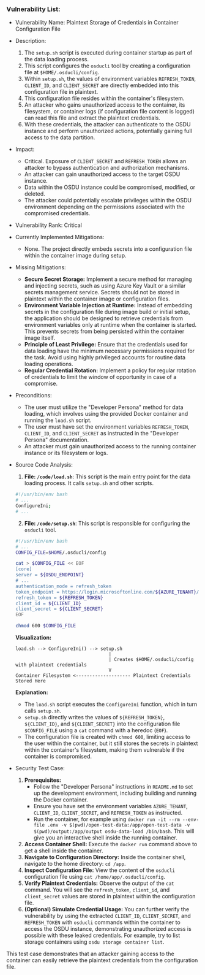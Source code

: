 ### Vulnerability List:

- Vulnerability Name: Plaintext Storage of Credentials in Container Configuration File
- Description:
  1. The `setup.sh` script is executed during container startup as part of the data loading process.
  2. This script configures the `osducli` tool by creating a configuration file at `$HOME/.osducli/config`.
  3. Within `setup.sh`, the values of environment variables `REFRESH_TOKEN`, `CLIENT_ID`, and `CLIENT_SECRET` are directly embedded into this configuration file in plaintext.
  4. This configuration file resides within the container's filesystem.
  5. An attacker who gains unauthorized access to the container, its filesystem, or container logs (if configuration file content is logged) can read this file and extract the plaintext credentials.
  6. With these credentials, the attacker can authenticate to the OSDU instance and perform unauthorized actions, potentially gaining full access to the data partition.
- Impact:
  - Critical. Exposure of `CLIENT_SECRET` and `REFRESH_TOKEN` allows an attacker to bypass authentication and authorization mechanisms.
  - An attacker can gain unauthorized access to the target OSDU instance.
  - Data within the OSDU instance could be compromised, modified, or deleted.
  - The attacker could potentially escalate privileges within the OSDU environment depending on the permissions associated with the compromised credentials.
- Vulnerability Rank: Critical
- Currently Implemented Mitigations:
  - None. The project directly embeds secrets into a configuration file within the container image during setup.
- Missing Mitigations:
  - **Secure Secret Storage:** Implement a secure method for managing and injecting secrets, such as using Azure Key Vault or a similar secrets management service. Secrets should not be stored in plaintext within the container image or configuration files.
  - **Environment Variable Injection at Runtime:** Instead of embedding secrets in the configuration file during image build or initial setup, the application should be designed to retrieve credentials from environment variables only at runtime when the container is started. This prevents secrets from being persisted within the container image itself.
  - **Principle of Least Privilege:** Ensure that the credentials used for data loading have the minimum necessary permissions required for the task. Avoid using highly privileged accounts for routine data loading operations.
  - **Regular Credential Rotation:** Implement a policy for regular rotation of credentials to limit the window of opportunity in case of a compromise.
- Preconditions:
  - The user must utilize the "Developer Persona" method for data loading, which involves using the provided Docker container and running the `load.sh` script.
  - The user must have set the environment variables `REFRESH_TOKEN`, `CLIENT_ID`, and `CLIENT_SECRET` as instructed in the "Developer Persona" documentation.
  - An attacker must gain unauthorized access to the running container instance or its filesystem or logs.
- Source Code Analysis:
  1. **File: `/code/load.sh`**: This script is the main entry point for the data loading process. It calls `setup.sh` and other scripts.
  ```bash
  #!/usr/bin/env bash
  # ...
  ConfigureIni;
  # ...
  ```
  2. **File: `/code/setup.sh`**: This script is responsible for configuring the `osducli` tool.
  ```bash
  #!/usr/bin/env bash
  # ...
  CONFIG_FILE=$HOME/.osducli/config

  cat > $CONFIG_FILE << EOF
  [core]
  server = ${OSDU_ENDPOINT}
  # ...
  authentication_mode = refresh_token
  token_endpoint = https://login.microsoftonline.com/${AZURE_TENANT}/oauth2/v2.0/token
  refresh_token = ${REFRESH_TOKEN}
  client_id = ${CLIENT_ID}
  client_secret = ${CLIENT_SECRET}
  EOF

  chmod 600 $CONFIG_FILE
  ```
  **Visualization:**

  ```
  load.sh --> ConfigureIni() --> setup.sh
                                    |
                                    | Creates $HOME/.osducli/config with plaintext credentials
                                    V
  Container Filesystem <-------------------- Plaintext Credentials Stored Here
  ```

  **Explanation:**
  - The `load.sh` script executes the `ConfigureIni` function, which in turn calls `setup.sh`.
  - `setup.sh` directly writes the values of `${REFRESH_TOKEN}`, `${CLIENT_ID}`, and `${CLIENT_SECRET}` into the configuration file `$CONFIG_FILE` using a `cat` command with a heredoc (`EOF`).
  - The configuration file is created with `chmod 600`, limiting access to the user within the container, but it still stores the secrets in plaintext within the container's filesystem, making them vulnerable if the container is compromised.
- Security Test Case:
  1. **Prerequisites:**
     - Follow the "Developer Persona" instructions in `README.md` to set up the development environment, including building and running the Docker container.
     - Ensure you have set the environment variables `AZURE_TENANT`, `CLIENT_ID`, `CLIENT_SECRET`, and `REFRESH_TOKEN` as instructed.
     - Run the container, for example using `docker run -it --rm --env-file .env -v $(pwd)/open-test-data:/app/open-test-data -v $(pwd)/output:/app/output osdu-data-load /bin/bash`. This will give you an interactive shell inside the running container.
  2. **Access Container Shell:** Execute the `docker run` command above to get a shell inside the container.
  3. **Navigate to Configuration Directory:** Inside the container shell, navigate to the home directory: `cd /app`.
  4. **Inspect Configuration File:** View the content of the `osducli` configuration file using `cat /home/app/.osducli/config`.
  5. **Verify Plaintext Credentials:** Observe the output of the `cat` command. You will see the `refresh_token`, `client_id`, and `client_secret` values are stored in plaintext within the configuration file.
  6. **(Optional) Simulate Credential Usage:**  You can further verify the vulnerability by using the extracted `CLIENT_ID`, `CLIENT_SECRET`, and `REFRESH_TOKEN` with `osducli` commands within the container to access the OSDU instance, demonstrating unauthorized access is possible with these leaked credentials. For example, try to list storage containers using `osdu storage container list`.

This test case demonstrates that an attacker gaining access to the container can easily retrieve the plaintext credentials from the configuration file.